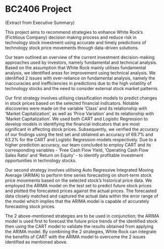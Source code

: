 # BC2406 Project

(Extract from Executive Summary)

This project aims to recommend strategies to enhance White Rock’s (Fictitious Company) decision making process and reduce risk in technology stock investment using accurate and timely predictions of technology stock price movements through data-driven solutions.

Our team outlined an overview of the current investment decision-making approaches used by investors, namely fundamental and technical analysis. Based on the assumption that White Rock mainly utilises fundamental analysis, we identified areas for improvement using technical analysis. We identified 2 issues with over-reliance on fundamental analysis, namely the inaccuracies and inefficiencies in predictions due to the high volatility of technology stocks and the need to consider external stock market patterns.

Our first strategy involves utilising classification models to predict changes in stock prices based on the selected financial indicators. Notable discoveries were made on the variable ‘Class’ and its relationship with ‘Market Capitalization’, as well as ‘Price Variation’ and its relationship with ‘Market Capitalization’. We used both CART and Logistic Regression to develop models in identifying the financial indicators that are most significant in affecting stock prices. Subsequently, we verified the accuracy of our findings using the test set and obtained an accuracy of 69.7% and 63.2% for the CART and Logistic Regression models respectively. Due to a higher prediction accuracy, our team concluded to employ CART and its corresponding variables - ‘Free Cash Flow Yield, ‘Operating Cash Flow Sales Ratio’ and ‘Return on Equity’ - to identify profitable investment opportunities in technology stocks.

Our second strategy involves utilising Auto Regressive Integrated Moving Average (ARIMA) to perform time series forecasting on short-term stock price movements based on the selected stock’s historical price data. We employed the ARIMA model on the test set to predict future stock prices and plotted the forecasted prices against the actual prices. The forecasted data closely matched and captured the actual data within the error range of the model which implies that the ARIMA model is capable of accurately forecasting stock prices.

The 2 above-mentioned strategies are to be used in conjunction; the ARIMA model is used first to forecast the future price trends of the identified stock then using the CART model to validate the results obtained from applying the ARIMA model. By combining the 2 strategies, White Rock can integrate the benefits of CART with the ARIMA model to overcome the 2 issues identified as mentioned above.
